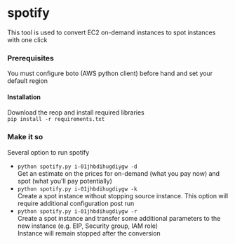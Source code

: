 # spotify

This tool is used to convert EC2 on-demand instances to spot instances with one click

### Prerequisites
You must configure boto (AWS python client) before hand and set your default region
#### Installation
Download the reop and install required libraries<br>
`pip install -r requirements.txt`

### Make it so
Several option to run spotify<br>
* `python spotify.py i-01jhbdihugdiygw -d`<br>
Get an estimate on the prices for on-demand (what you pay now) and spot (what you'll pay potentially)
* `python spotify.py i-01jhbdihugdiygw -k`<br>
Create a spot instance without stopping source instance. This option will require additional configuration post run
* `python spotify.py i-01jhbdihugdiygw -r`<br>
Create a spot instance and transfer some additional parameters to the new instance (e.g. EIP, Security group, IAM role)<br>
Instance will remain stopped after the conversion
